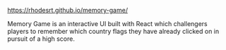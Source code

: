 https://rhodesrt.github.io/memory-game/

Memory Game is an interactive UI built with React which challengers players to remember which country flags they have already clicked on in pursuit of a high score.
